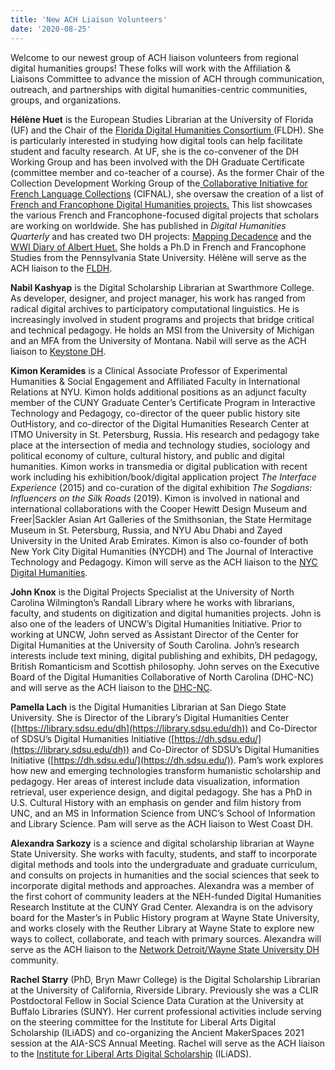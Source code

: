 ```yaml
---
title: 'New ACH Liaison Volunteers'
date: '2020-08-25'
---
```

Welcome to our newest group of ACH liaison volunteers from regional digital humanities groups! These folks will work with the Affiliation &amp; Liaisons Committee to advance the mission of ACH through communication, outreach, and partnerships with digital humanities-centric communities, groups, and organizations.

**Hélène Huet** is the European Studies Librarian at the University of Florida (UF) and the Chair of the [Florida Digital Humanities Consortium ](https://www.fldh.org/)(FLDH). She is particularly interested in studying how digital tools can help facilitate student and faculty research. At UF, she is the co-convener of the DH Working Group and has been involved with the DH Graduate Certificate (committee member and co-teacher of a course). As the former Chair of the Collection Development Working Group of the[ Collaborative Initiative for French Language Collections](https://www.crl.edu/programs/cifnal) (CIFNAL), she oversaw the creation of a list of [French and Francophone Digital Humanities projects.](https://guides.uflib.ufl.edu/frdhprojects) This list showcases the various French and Francophone-focused digital projects that scholars are working on worldwide. She has published in *Digital Humanities Quarterly* and has created two DH projects: [Mapping Decadence](http://mappingdecadence.org/) and the [WWI Diary of Albert Huet.](https://helenehuet.org/albert-huets-diary/) She holds a Ph.D in French and Francophone Studies from the Pennsylvania State University. Hélène will serve as the ACH liaison to the [FLDH](https://www.fldh.org/).

**Nabil Kashyap** is the Digital Scholarship Librarian at Swarthmore College. As developer, designer, and project manager, his work has ranged from radical digital archives to participatory computational linguistics. He is increasingly involved in student programs and projects that bridge critical and technical pedagogy. He holds an MSI from the University of Michigan and an MFA from the University of Montana. Nabil will serve as the ACH liaison to [Keystone DH](http://keystonedh.network/2020/).

**Kimon Keramides** is a Clinical Associate Professor of Experimental Humanities &amp; Social Engagement and Affiliated Faculty in International Relations at NYU. Kimon holds additional positions as an adjunct faculty member of the CUNY Graduate Center’s Certificate Program in Interactive Technology and Pedagogy, co-director of the queer public history site OutHistory, and co-director of the Digital Humanities Research Center at ITMO University in St. Petersburg, Russia. His research and pedagogy take place at the intersection of media and technology studies, sociology and political economy of culture, cultural history, and public and digital humanities. Kimon works in transmedia or digital publication with recent work including his exhibition/book/digital application project *The Interface Experience* (2015) and co-curation of the digital exhibition *The Sogdians: Influencers on the Silk Roads* (2019). Kimon is involved in national and international collaborations with the Cooper Hewitt Design Museum and Freer|Sackler Asian Art Galleries of the Smithsonian, the State Hermitage Museum in St. Petersburg, Russia, and NYU Abu Dhabi and Zayed University in the United Arab Emirates. Kimon is also co-founder of both New York City Digital Humanities (NYCDH) and The Journal of Interactive Technology and Pedagogy. Kimon will serve as the ACH liaison to the [NYC Digital Humanities](https://nycdh.org/).

**John Knox** is the Digital Projects Specialist at the University of North Carolina Wilmington’s Randall Library where he works with librarians, faculty, and students on digitization and digital humanities projects. John is also one of the leaders of UNCW’s Digital Humanities Initiative. Prior to working at UNCW, John served as Assistant Director of the Center for Digital Humanities at the University of South Carolina. John’s research interests include text mining, digital publishing and exhibits, DH pedagogy, British Romanticism and Scottish philosophy. John serves on the Executive Board of the Digital Humanities Collaborative of North Carolina (DHC-NC) and will serve as the ACH liaison to the [DHC-NC](https://dhcnc.org/).

**Pamella Lach** is the Digital Humanities Librarian at San Diego State University. She is Director of the Library’s Digital Humanities Center ([https://library.sdsu.edu/dh](https://library.sdsu.edu/dh)) and Co-Director of SDSU’s Digital Humanities Initiative ([https://dh.sdsu.edu/](https://library.sdsu.edu/dh)) and Co-Director of SDSU’s Digital Humanities Initiative ([https://dh.sdsu.edu/](https://dh.sdsu.edu/)). Pam’s work explores how new and emerging technologies transform humanistic scholarship and pedagogy. Her areas of interest include data visualization, information retrieval, user experience design, and digital pedagogy. She has a PhD in U.S. Cultural History with an emphasis on gender and film history from UNC, and an MS in Information Science from UNC’s School of Information and Library Science. Pam will serve as the ACH liaison to West Coast DH.

**Alexandra Sarkozy** is a science and digital scholarship librarian at Wayne State University. She works with faculty, students, and staff to incorporate digital methods and tools into the undergraduate and graduate curriculum, and consults on projects in humanities and the social sciences that seek to incorporate digital methods and approaches. Alexandra was a member of the first cohort of community leaders at the NEH-funded Digital Humanities Research Institute at the CUNY Grad Center. Alexandra is on the advisory board for the Master’s in Public History program at Wayne State University, and works closely with the Reuther Library at Wayne State to explore new ways to collect, collaborate, and teach with primary sources. Alexandra will serve as the ACH liaison to the [Network Detroit/Wayne State University DH](http://detroitdh.org/) community.

**Rachel Starry** (PhD, Bryn Mawr College) is the Digital Scholarship Librarian at the University of California, Riverside Library. Previously she was a CLIR Postdoctoral Fellow in Social Science Data Curation at the University at Buffalo Libraries (SUNY). Her current professional activities include serving on the steering committee for the Institute for Liberal Arts Digital Scholarship (ILiADS) and co-organizing the Ancient MakerSpaces 2021 session at the AIA-SCS Annual Meeting. Rachel will serve as the ACH liaison to the [Institute for Liberal Arts Digital Scholarship](https://iliads.org/) (ILiADS).
